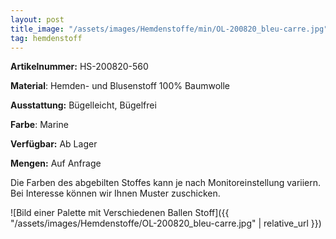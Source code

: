 ```yaml
---
layout: post
title_image: "/assets/images/Hemdenstoffe/min/OL-200820_bleu-carre.jpg"
tag: hemdenstoff
---
```


**Artikelnummer:** HS-200820-560

**Material**: Hemden- und Blusenstoff 100% Baumwolle

**Ausstattung:** Bügelleicht, Bügelfrei

**Farbe**: Marine

**Verfügbar:** Ab Lager

**Mengen:** Auf Anfrage

Die Farben des abgebilten Stoffes kann je nach Monitoreinstellung variiern. Bei Interesse können wir Ihnen Muster zuschicken.


![Bild einer Palette mit Verschiedenen Ballen Stoff]({{ "/assets/images/Hemdenstoffe/OL-200820_bleu-carre.jpg" | relative_url }})


